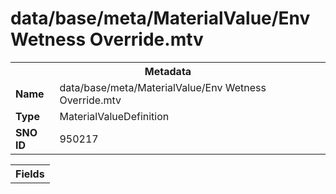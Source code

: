 <h1>data/base/meta/MaterialValue/Env Wetness Override.mtv</h1><table><tr><th colspan="100%">Metadata</th></tr><tr><td><b>Name</b></td><td>data/base/meta/MaterialValue/Env Wetness Override.mtv</td></tr><tr><td><b>Type</b></td><td>MaterialValueDefinition</td></tr><tr><td><b>SNO ID</b></td><td>950217</td></tr></table>

<table><tr><th colspan="100%">Fields</th></tr></table>

